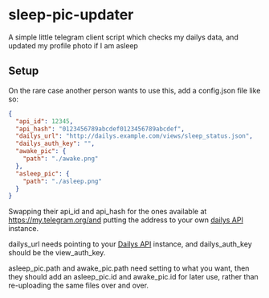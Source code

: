 # sleep-pic-updater
A simple little telegram client script which checks my dailys data, and updated my profile photo if I am asleep


## Setup

On the rare case another person wants to use this, add a config.json file like so:
```json
{
  "api_id": 12345,
  "api_hash": "0123456789abcdef0123456789abcdef",
  "dailys_url": "http://dailys.example.com/views/sleep_status.json",
  "dailys_auth_key": "",
  "awake_pic": {
    "path": "./awake.png"
  },
  "asleep_pic": {
    "path": "./asleep.png"
  }
}
```
Swapping their api_id and api_hash for the ones available at https://my.telegram.org/and putting the address to your own [dailys API](https://github.com/joshcoales/Dailys-API) instance.

dailys_url needs pointing to your [Dailys API](https://github.com/joshcoales/Dailys-API) instance, and dailys_auth_key should be the view_auth_key.

asleep_pic.path and awake_pic.path need setting to what you want, then they should add an asleep_pic.id and awake_pic.id for later use, rather than re-uploading the same files over and over.
